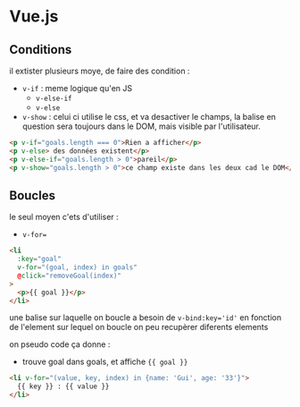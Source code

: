 # Vue.js

## Conditions

il extister plusieurs moye, de faire des condition :

- `v-if` : meme logique qu'en JS
  - `v-else-if`
  - `v-else`
- `v-show` : celui ci utilise le css, et va desactiver le champs, la balise en question sera toujours dans le DOM, mais visible par l'utilisateur.
  
```html
<p v-if="goals.length === 0">Rien a afficher</p>
<p v-else> des données existent</p>
<p v-else-if="goals.length > 0">pareil</p>
<p v-show="goals.length > 0">ce champ existe dans les deux cad le DOM</p>
```

## Boucles

le seul moyen c'ets d'utiliser :

- `v-for=`

```html  
<li
  :key="goal"
  v-for="(goal, index) in goals"
  @click="removeGoal(index)"
>
  <p>{{ goal }}</p>
</li>
```

une balise sur laquelle on boucle a besoin de `v-bind:key='id'`
en fonction de l'element sur lequel on boucle on peu recupèrer diferents elements

on pseudo code ça donne :

- trouve goal dans goals, et affiche `{{ goal }}`

```html  
<li v-for="(value, key, index) in {name: 'Gui', age: '33'}">
  {{ key }} : {{ value }}
</li>
```
